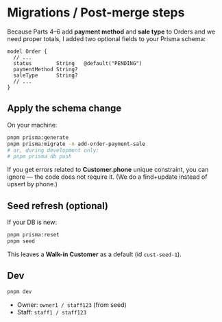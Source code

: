 # Migrations / Post-merge steps

Because Parts 4–6 add **payment method** and **sale type** to Orders and we need proper totals, I added two optional fields to your Prisma schema:

```prisma
model Order {
  // ...
  status        String   @default("PENDING")
  paymentMethod String?
  saleType      String?
  // ...
}
```

## Apply the schema change

On your machine:

```bash
pnpm prisma:generate
pnpm prisma:migrate -n add-order-payment-sale
# or, during development only:
# pnpm prisma db push
```

If you get errors related to **Customer.phone** unique constraint, you can ignore — the code does not require it. (We do a find+update instead of upsert by phone.)

## Seed refresh (optional)

If your DB is new:

```bash
pnpm prisma:reset
pnpm seed
```

This leaves a **Walk-in Customer** as a default (id `cust-seed-1`).

## Dev

```bash
pnpm dev
```

- Owner: `owner1 / staff123` (from seed)
- Staff: `staff1 / staff123`
